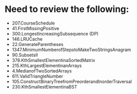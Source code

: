 # Need to review the following:

- 207.CourseSchedule
- 41.FirstMissingPositive
- 300.LongestIncreasingSubsequence (DP)
- 146.LRUCache
- 22.GenerateParentheses
- 1347.MinimumNumberofStepstoMakeTwoStringsAnagram
- 90.SubsetsII
- 378.KthSmallestElementinaSortedMatrix
- 215.KthLargestElementinanArrays
- 4.MedianofTwoSortedArrays
- 611.ValidTriangleNumber
- 105.ConstructBinaryTreefromPreorderandInorderTraversal
- 230.KthSmallestElementinaBST

